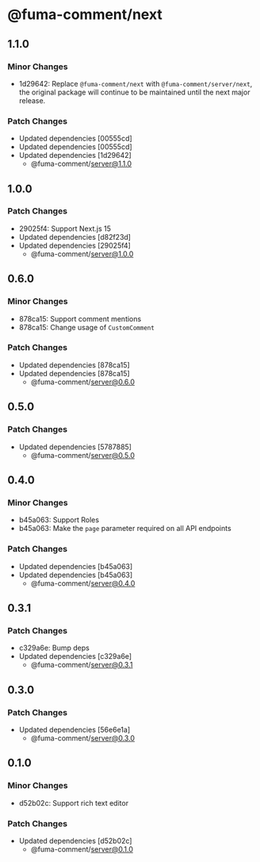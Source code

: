 # @fuma-comment/next

## 1.1.0

### Minor Changes

- 1d29642: Replace `@fuma-comment/next` with `@fuma-comment/server/next`, the original package will continue to be maintained until the next major release.

### Patch Changes

- Updated dependencies [00555cd]
- Updated dependencies [00555cd]
- Updated dependencies [1d29642]
  - @fuma-comment/server@1.1.0

## 1.0.0

### Patch Changes

- 29025f4: Support Next.js 15
- Updated dependencies [d82f23d]
- Updated dependencies [29025f4]
  - @fuma-comment/server@1.0.0

## 0.6.0

### Minor Changes

- 878ca15: Support comment mentions
- 878ca15: Change usage of `CustomComment`

### Patch Changes

- Updated dependencies [878ca15]
- Updated dependencies [878ca15]
  - @fuma-comment/server@0.6.0

## 0.5.0

### Patch Changes

- Updated dependencies [5787885]
  - @fuma-comment/server@0.5.0

## 0.4.0

### Minor Changes

- b45a063: Support Roles
- b45a063: Make the `page` parameter required on all API endpoints

### Patch Changes

- Updated dependencies [b45a063]
- Updated dependencies [b45a063]
  - @fuma-comment/server@0.4.0

## 0.3.1

### Patch Changes

- c329a6e: Bump deps
- Updated dependencies [c329a6e]
  - @fuma-comment/server@0.3.1

## 0.3.0

### Patch Changes

- Updated dependencies [56e6e1a]
  - @fuma-comment/server@0.3.0

## 0.1.0

### Minor Changes

- d52b02c: Support rich text editor

### Patch Changes

- Updated dependencies [d52b02c]
  - @fuma-comment/server@0.1.0
